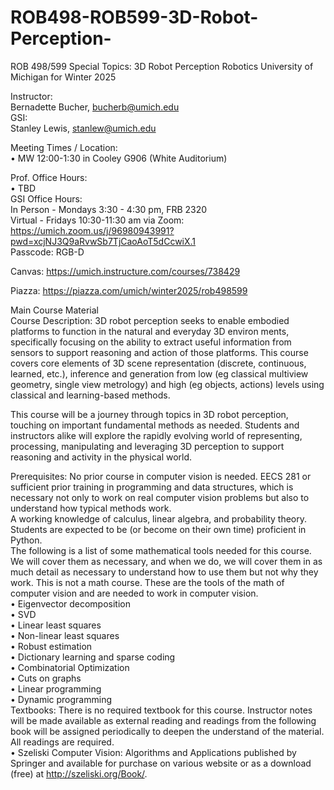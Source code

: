 # ROB498-ROB599-3D-Robot-Perception-
ROB 498/599 Special Topics: 3D Robot Perception  Robotics  University of Michigan for Winter 2025

Instructor:   
Bernadette Bucher, bucherb@umich.edu   
GSI:   
Stanley Lewis, stanlew@umich.edu   

Meeting Times / Location:  
• MW 12:00-1:30 in Cooley G906 (White Auditorium)  

Prof. Office Hours:   
• TBD  
GSI Office Hours:   
In Person - Mondays 3:30 - 4:30 pm, FRB 2320  
Virtual - Fridays 10:30-11:30 am via Zoom:  
https://umich.zoom.us/j/96980943991?pwd=xcjNJ3Q9aRvwSb7TjCaoAoT5dCcwiX.1  
Passcode: RGB-D  

Canvas: https://umich.instructure.com/courses/738429  

Piazza: https://piazza.com/umich/winter2025/rob498599  

Main Course Material   
Course Description: 3D robot perception seeks to enable embodied platforms to function in the natural and everyday 3D environ ments, specifically focusing on the ability to extract useful information from sensors to support reasoning and action of those platforms. This course covers core elements of 3D scene representation (discrete, continuous, learned, etc.), inference and generation from low (eg classical multiview geometry, single view metrology) and high (eg objects, actions) levels using classical and learning-based methods.   
  
This course will be a journey through topics in 3D robot perception, touching on important fundamental methods as needed. Students and instructors alike will explore the rapidly evolving world of representing, processing, manipulating and leveraging 3D perception to support reasoning and activity in the physical world.   

Prerequisites: No prior course in computer vision is needed. EECS 281 or sufficient prior training in programming and data structures, which is necessary not only to work on real computer vision problems but also to understand how typical methods work.   
A working knowledge of calculus, linear algebra, and probability theory. Students are expected to be (or become on their own time) proficient in Python.   
The following is a list of some mathematical tools needed for this course. We will cover them as necessary, and when we do, we will cover them in as much detail as necessary to understand how to use them but not why they work. This is not a math course. These are the tools of the math of computer vision and are needed to work in computer vision.   
• Eigenvector decomposition   
• SVD   
• Linear least squares   
• Non-linear least squares   
• Robust estimation   
• Dictionary learning and sparse coding   
• Combinatorial Optimization   
• Cuts on graphs   
• Linear programming   
• Dynamic programming   
Textbooks: There is no required textbook for this course. Instructor notes will be made available as external reading and readings from the following book will be assigned periodically to deepen the understand of the material. All readings are required.   
• Szeliski Computer Vision: Algorithms and Applications published by Springer and available for purchase on various website or as a download (free) at http://szeliski.org/Book/.   



